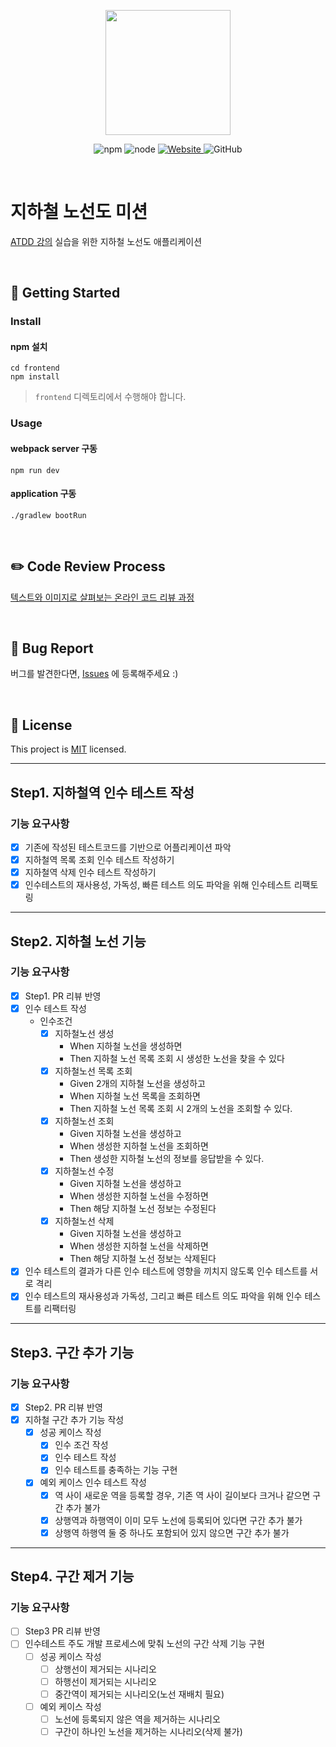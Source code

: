 <p align="center">
    <img width="200px;" src="https://raw.githubusercontent.com/woowacourse/atdd-subway-admin-frontend/master/images/main_logo.png"/>
</p>
<p align="center">
  <img alt="npm" src="https://img.shields.io/badge/npm-6.14.15-blue">
  <img alt="node" src="https://img.shields.io/badge/node-14.18.2-blue">
  <a href="https://edu.nextstep.camp/c/R89PYi5H" alt="nextstep atdd">
    <img alt="Website" src="https://img.shields.io/website?url=https%3A%2F%2Fedu.nextstep.camp%2Fc%2FR89PYi5H">
  </a>
  <img alt="GitHub" src="https://img.shields.io/github/license/next-step/atdd-subway-admin">
</p>

<br>

# 지하철 노선도 미션

[ATDD 강의](https://edu.nextstep.camp/c/R89PYi5H) 실습을 위한 지하철 노선도 애플리케이션

<br>

## 🚀 Getting Started

### Install

#### npm 설치

```
cd frontend
npm install
```

> `frontend` 디렉토리에서 수행해야 합니다.

### Usage

#### webpack server 구동

```
npm run dev
```

#### application 구동

```
./gradlew bootRun
```

<br>

## ✏️ Code Review Process

[텍스트와 이미지로 살펴보는 온라인 코드 리뷰 과정](https://github.com/next-step/nextstep-docs/tree/master/codereview)

<br>

## 🐞 Bug Report

버그를 발견한다면, [Issues](https://github.com/next-step/atdd-subway-admin/issues) 에 등록해주세요 :)

<br>

## 📝 License

This project is [MIT](https://github.com/next-step/atdd-subway-admin/blob/master/LICENSE.md) licensed.


---

## Step1. 지하철역 인수 테스트 작성

### 기능 요구사항

- [x] 기존에 작성된 테스트코드를 기반으로 어플리케이션 파악
- [x] 지하철역 목록 조회 인수 테스트 작성하기
- [x] 지하철역 삭제 인수 테스트 작성하기
- [x] 인수테스트의 재사용성, 가독성, 빠른 테스트 의도 파악을 위해 인수테스트 리팩토링

---

## Step2. 지하철 노선 기능

### 기능 요구사항

- [x] Step1. PR 리뷰 반영
- [x] 인수 테스트 작성
    - 인수조건
        - [x] 지하철노선 생성
            - When 지하철 노선을 생성하면
            - Then 지하철 노선 목록 조회 시 생성한 노선을 찾을 수 있다
        - [x] 지하철노선 목록 조회
            - Given 2개의 지하철 노선을 생성하고
            - When 지하철 노선 목록을 조회하면
            - Then 지하철 노선 목록 조회 시 2개의 노선을 조회할 수 있다.
        - [x] 지하철노선 조회
            - Given 지하철 노선을 생성하고
            - When 생성한 지하철 노선을 조회하면
            - Then 생성한 지하철 노선의 정보를 응답받을 수 있다.
        - [x] 지하철노선 수정
            - Given 지하철 노선을 생성하고
            - When 생성한 지하철 노선을 수정하면
            - Then 해당 지하철 노선 정보는 수정된다
        - [x] 지하철노선 삭제
            - Given 지하철 노선을 생성하고
            - When 생성한 지하철 노선을 삭제하면
            - Then 해당 지하철 노선 정보는 삭제된다
- [x] 인수 테스트의 결과가 다른 인수 테스트에 영향을 끼치지 않도록 인수 테스트를 서로 격리
- [x] 인수 테스트의 재사용성과 가독성, 그리고 빠른 테스트 의도 파악을 위해 인수 테스트를 리팩터링

---

## Step3. 구간 추가 기능

### 기능 요구사항

- [x] Step2. PR 리뷰 반영
- [x] 지하철 구간 추가 기능 작성
    - [x] 성공 케이스 작성
        - [x] 인수 조건 작성
        - [x] 인수 테스트 작성
        - [x] 인수 테스트를 충족하는 기능 구현
    - [x] 예외 케이스 인수 테스트 작성
        - [x] 역 사이 새로운 역을 등록할 경우, 기존 역 사이 길이보다 크거나 같으면 구간 추가 불가
        - [x] 상행역과 하행역이 이미 모두 노선에 등록되어 있다면 구간 추가 불가
        - [x] 상행역 하행역 둘 중 하나도 포함되어 있지 않으면 구간 추가 불가

---

## Step4. 구간 제거 기능

### 기능 요구사항

- [ ] Step3 PR 리뷰 반영
- [ ] 인수테스트 주도 개발 프로세스에 맞춰 노선의 구간 삭제 기능 구현
    - [ ] 성공 케이스 작성
        - [ ] 상행선이 제거되는 시나리오
        - [ ] 하행선이 제거되는 시나리오
        - [ ] 중간역이 제거되는 시나리오(노선 재배치 필요)
    - [ ] 예외 케이스 작성
        - [ ] 노선에 등록되지 않은 역을 제거하는 시나리오
        - [ ] 구간이 하나인 노선을 제거하는 시나리오(삭제 불가)
